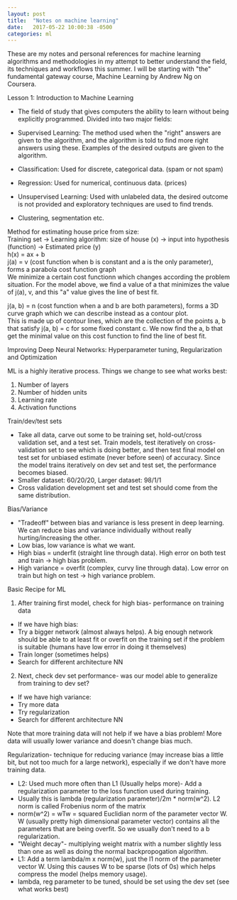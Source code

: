 ```yaml
---
layout: post
title:  "Notes on machine learning"
date:   2017-05-22 10:00:38 -0500
categories: ml
---
```

These are my notes and personal references for machine learning algorithms and methodologies in my attempt to better understand the field, its techniques and workflows this summer. I will be starting with "the" fundamental gateway course, Machine Learning by Andrew Ng on Coursera. 

Lesson 1: Introduction to Machine Learning

- The field of study that gives computers the ability to learn without being explicitly programmed. Divided into two major fields:
- Supervised Learning: The method used when the "right" answers are given to the algorithm, and the algorithm is told to find more right answers using these. Examples of the desired outputs are given to the algorithm. 
- Classification: Used for discrete, categorical data. (spam or not spam)
- Regression: Used for numerical, continuous data. (prices)  

- Unsupervised Learning: Used with unlabeled data, the desired outcome is not provided and exploratory techniques are used to find trends. 
- Clustering, segmentation etc. 

Method for estimating house price from size:  
Training set -> Learning algorithm: size of house (x) -> input into hypothesis (function) -> Estimated price (y)  
h(x) = ax + b  
j(a) = v (cost function when b is constant and a is the only parameter), forms a parabola cost function graph  
We minimize a certain cost functionn which changes according the problem situation. For the model above, we find a value of a that minimizes the value of j(a), v, and this "a" value gives the line of best fit.  
  
j(a, b) = n (cost function when a and b are both parameters), forms a 3D curve graph which we can describe instead as a contour plot.  
This is made up of contour lines, which are the collection of the points a, b that satisfy j(a, b) = c for some fixed constant c. We now find the a, b that get the minimal value on this cost function to find the line of best fit. 

Improving Deep Neural Networks: Hyperparameter tuning, Regularization and Optimization

ML is a highly iterative process. Things we change to see what works best:
1. Number of layers 
2. Number of hidden units 
3. Learning rate 
4. Activation functions 

Train/dev/test sets  
- Take all data, carve out some to be training set, hold-out/cross validation set, and a test set. Train models, test iteratively on cross-validation set to see which is doing better, and then test final model on test set for unbiased estimate (never before seen) of accuracy. Since the model trains iteratively on dev set and test set, the performance becomes biased. 
- Smaller dataset: 60/20/20, Larger dataset: 98/1/1
- Cross validation development set and test set should come from the same distribution. 

Bias/Variance 
- "Tradeoff" between bias and variance is less present in deep learning. We can reduce bias and variance individually without really hurting/increasing the other. 
- Low bias, low variance is what we want. 
- High bias = underfit (straight line through data). High error on both test and train -> high bias problem.
- High variance = overfit (complex, curvy line through data). Low error on train but high on test -> high variance problem. 

Basic Recipe for ML
1. After training first model, check for high bias- performance on training data
- If we have high bias:  
- Try a bigger network (almost always helps). A big enough network should be able to at least fit or overfit on the training set if the problem is suitable (humans have low error in doing it themselves)
- Train longer (sometimes helps)
- Search for different architecture NN 
2. Next, check dev set performance- was our model able to generalize from training to dev set? 
- If we have high variance:  
- Try more data
- Try regularization 
- Search for different architecture NN 

Note that more training data will not help if we have a bias problem! More data will usually lower variance and doesn't change bias much. 

Regularization- technique for reducing variance (may increase bias a little bit, but not too much for a large network), especially if we don't have more training data.
- L2: Used much more often than L1 (Usually helps more)- Add a regularization parameter to the loss function used during training. 
- Usually this is lambda (regularization parameter)/2m * norm(w^2). L2 norm is called Frobenius norm of the matrix 
- norm(w^2) = wTw = squared Euclidian norm of the parameter vector W. W (usually pretty high dimensional parameter vector) contains all the parameters that are being overfit. So we usually don't need to a b regularization. 
- "Weight decay"- multiplying weight matrix with a number slightly less than one as well as doing the normal backpropogation algorithm. 
- L1: Add a term lambda/m x norm(w), just the l1 norm of the parameter vector W. Using this causes W to be sparse (lots of 0s) which helps compress the model (helps memory usage).  
- lambda, reg parameter to be tuned, should be set using the dev set (see what works best) 


